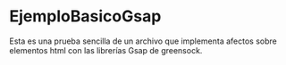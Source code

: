 # EjemploBasicoGsap
Esta es una prueba sencilla de un archivo que implementa afectos sobre elementos html con las librerías Gsap de greensock.
